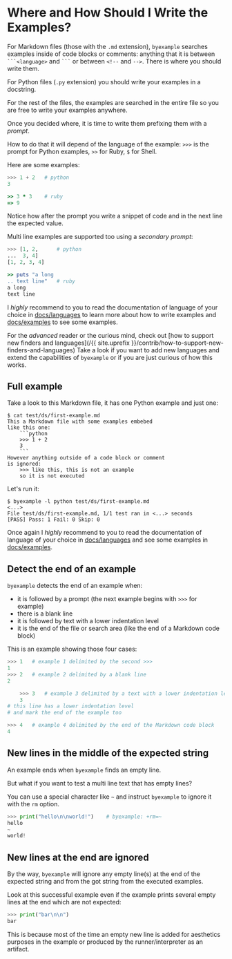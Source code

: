 <!--
Check that we have byexample installed first
$ hash byexample                                    # byexample: +fail-fast

$ alias byexample=byexample\ --pretty\ none

--
-->

# Where and How Should I Write the Examples?

For Markdown files (those with the ``.md`` extension),
``byexample`` searches examples inside of code blocks or
comments: anything that it is between ````` ```<language> `````
and ````` ``` ````` or between ``<!--`` and ``-->``. There is where
you should write them.

For Python files (``.py`` extension) you should write your examples
in a docstring.

For the rest of the files, the examples are searched in the entire file
so you are free to write your examples anywhere.

Once you decided where, it is time to write them prefixing them
with a *prompt*.

How to do that it will depend of the language of the example:
``>>>`` is the prompt for Python examples, ``>>`` for Ruby, ``$`` for Shell.

Here are some examples:

```python
>>> 1 + 2   # python
3
```

```ruby
>> 3 * 3    # ruby
=> 9
```

Notice how after the prompt you write a snippet of code and in the next line
the expected value.

Multi line examples are supported too using a *secondary prompt*:

```python
>>> [1, 2,      # python
...  3, 4]
[1, 2, 3, 4]
```

```ruby
>> puts "a long
.. text line"   # ruby
a long
text line
```

I *highly* recommend to you to read the documentation of language of your choice in
[docs/languages](https://github.com/byexamples/byexample/tree/master/docs/languages/)
to learn more about how to write examples and
[docs/examples](https://github.com/byexamples/byexample/tree/master/docs/examples/)
to see some examples.

For the *advanced* reader or the curious mind, check out
[how to support new finders and languages](/{{ site.uprefix }}/contrib/how-to-support-new-finders-and-languages)
Take a look if you want to add new languages and extend the capabilities
of ``byexample`` or if you are just curious of how this works.

## Full example

Take a look to this Markdown file, it has one Python example
and just one:

`````shell
$ cat test/ds/first-example.md
This a Markdown file with some examples embebed
like this one:
    ```python
    >>> 1 + 2
    3
    ```
However anything outside of a code block or comment
is ignored:
    >>> like this, this is not an example
    so it is not executed
`````

Let's run it:

```shell
$ byexample -l python test/ds/first-example.md
<...>
File test/ds/first-example.md, 1/1 test ran in <...> seconds
[PASS] Pass: 1 Fail: 0 Skip: 0
```

Once again I *highly* recommend to you to read the documentation of language
of your choice in
[docs/languages](https://github.com/byexamples/byexample/tree/master/docs/languages/)
and see some examples in
[docs/examples](https://github.com/byexamples/byexample/tree/master/docs/examples/).

## Detect the end of an example

``byexample`` detects the end of an example when:

 - it is followed by a prompt (the next example begins with ``>>>`` for example)
 - there is a blank line
 - it is followed by text with a lower indentation level
 - it is the end of the file or search area (like the end of a Markdown code block)

This is an example showing those four cases:

```python
>>> 1   # example 1 delimited by the second >>>
1
>>> 2   # example 2 delimited by a blank line
2

    >>> 3   # example 3 delimited by a text with a lower indentation level
    3
# this line has a lower indentation level
# and mark the end of the example too

>>> 4   # example 4 delimited by the end of the Markdown code block
4
```

## New lines in the middle of the expected string

An example ends when ``byexample`` finds an empty line.

But what if you want to test a multi line text that has empty lines?

You can use a special character like ``~`` and instruct ``byexample`` to
ignore it with the ``rm`` option.

```python
>>> print("hello\n\nworld!")    # byexample: +rm=~
hello
~
world!
```


## New lines at the end are ignored

By the way, ``byexample`` will ignore any empty line(s) at
the end of the expected string and from the got string
from the executed examples.

Look at this successful example even if the example prints several empty lines
at the end which are not expected:

```python
>>> print("bar\n\n")
bar
```

This is because most of the time an empty new line is added for aesthetics
purposes in the example or produced by the runner/interpreter as an artifact.

